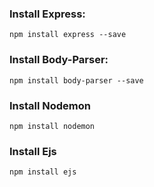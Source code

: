
### Install Express:

`npm install express --save`

### Install Body-Parser:
`npm install body-parser --save`

### Install Nodemon
`npm install nodemon`

### Install Ejs
`npm install ejs`
